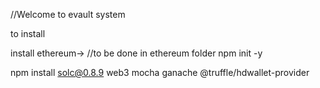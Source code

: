 //Welcome to evault system

to install

install ethereum->
//to be done in ethereum folder
npm init -y

npm install solc@0.8.9 web3 mocha ganache @truffle/hdwallet-provider

